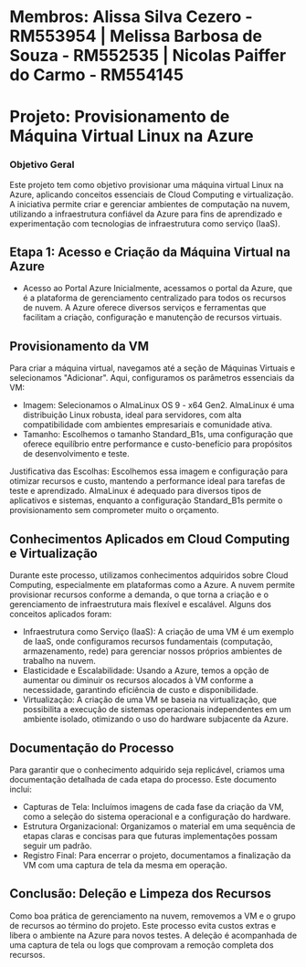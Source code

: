 # Membros: Alissa Silva Cezero - RM553954 | Melissa Barbosa de Souza - RM552535 | Nicolas Paiffer do Carmo - RM554145

# Projeto: Provisionamento de Máquina Virtual Linux na Azure

### Objetivo Geral
Este projeto tem como objetivo provisionar uma máquina virtual Linux na Azure, aplicando conceitos essenciais de Cloud Computing e virtualização. A iniciativa permite criar e gerenciar ambientes de computação na nuvem, utilizando a infraestrutura confiável da Azure para fins de aprendizado e experimentação com tecnologias de infraestrutura como serviço (IaaS).

## Etapa 1: Acesso e Criação da Máquina Virtual na Azure
- Acesso ao Portal Azure
Inicialmente, acessamos o portal da Azure, que é a plataforma de gerenciamento centralizado para todos os recursos de nuvem. A Azure oferece diversos serviços e ferramentas que facilitam a criação, configuração e manutenção de recursos virtuais.

## Provisionamento da VM
Para criar a máquina virtual, navegamos até a seção de Máquinas Virtuais e selecionamos "Adicionar". Aqui, configuramos os parâmetros essenciais da VM:

- Imagem: Selecionamos o AlmaLinux OS 9 - x64 Gen2. AlmaLinux é uma distribuição Linux robusta, ideal para servidores, com alta compatibilidade com ambientes empresariais e comunidade ativa.
- Tamanho: Escolhemos o tamanho Standard_B1s, uma configuração que oferece equilíbrio entre performance e custo-benefício para propósitos de desenvolvimento e teste.
  
Justificativa das Escolhas: Escolhemos essa imagem e configuração para otimizar recursos e custo, mantendo a performance ideal para tarefas de teste e aprendizado. AlmaLinux é adequado para diversos tipos de aplicativos e sistemas, enquanto a configuração Standard_B1s permite o provisionamento sem comprometer muito o orçamento.

## Conhecimentos Aplicados em Cloud Computing e Virtualização
Durante este processo, utilizamos conhecimentos adquiridos sobre Cloud Computing, especialmente em plataformas como a Azure. A nuvem permite provisionar recursos conforme a demanda, o que torna a criação e o gerenciamento de infraestrutura mais flexível e escalável. Alguns dos conceitos aplicados foram:

- Infraestrutura como Serviço (IaaS): A criação de uma VM é um exemplo de IaaS, onde configuramos recursos fundamentais (computação, armazenamento, rede) para gerenciar nossos próprios ambientes de trabalho na nuvem.
- Elasticidade e Escalabilidade: Usando a Azure, temos a opção de aumentar ou diminuir os recursos alocados à VM conforme a necessidade, garantindo eficiência de custo e disponibilidade.
- Virtualização: A criação de uma VM se baseia na virtualização, que possibilita a execução de sistemas operacionais independentes em um ambiente isolado, otimizando o uso do hardware subjacente da Azure.
## Documentação do Processo
Para garantir que o conhecimento adquirido seja replicável, criamos uma documentação detalhada de cada etapa do processo. Este documento inclui:

- Capturas de Tela: Incluímos imagens de cada fase da criação da VM, como a seleção do sistema operacional e a configuração do hardware.
- Estrutura Organizacional: Organizamos o material em uma sequência de etapas claras e concisas para que futuras implementações possam seguir um padrão.
- Registro Final: Para encerrar o projeto, documentamos a finalização da VM com uma captura de tela da mesma em operação.
 ## Conclusão: Deleção e Limpeza dos Recursos
Como boa prática de gerenciamento na nuvem, removemos a VM e o grupo de recursos ao término do projeto. Este processo evita custos extras e libera o ambiente na Azure para novos testes. A deleção é acompanhada de uma captura de tela ou logs que comprovam a remoção completa dos recursos.
